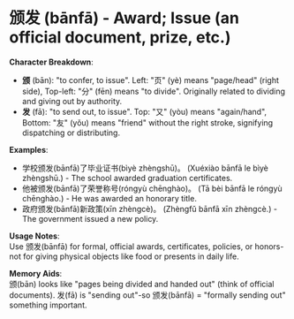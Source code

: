 # **颁发 (bānfā) - Award; Issue (an official document, prize, etc.)**

**Character Breakdown**:  
- **颁** (bān): "to confer, to issue". Left: "页" (yè) means "page/head" (right side), Top-left: "分" (fēn) means "to divide". Originally related to dividing and giving out by authority.  
- **发** (fā): "to send out, to issue". Top: "又" (yòu) means "again/hand", Bottom: "友" (yǒu) means "friend" without the right stroke, signifying dispatching or distributing.

**Examples**:  
- 学校颁发(bānfā)了毕业证书(bìyè zhèngshū)。 (Xuéxiào bānfā le bìyè zhèngshū.) - The school awarded graduation certificates.  
- 他被颁发(bānfā)了荣誉称号(róngyù chēnghào)。 (Tā bèi bānfā le róngyù chēnghào.) - He was awarded an honorary title.  
- 政府颁发(bānfā)新政策(xīn zhèngcè)。 (Zhèngfǔ bānfā xīn zhèngcè.) - The government issued a new policy.

**Usage Notes**:  
Use 颁发(bānfā) for formal, official awards, certificates, policies, or honors-not for giving physical objects like food or presents in daily life.

**Memory Aids**:  
颁(bān) looks like "pages being divided and handed out" (think of official documents). 发(fā) is "sending out"-so 颁发(bānfā) = "formally sending out" something important.